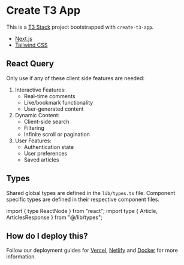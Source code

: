 # Create T3 App

This is a [T3 Stack](https://create.t3.gg/) project bootstrapped with `create-t3-app`.

- [Next.js](https://nextjs.org)
- [Tailwind CSS](https://tailwindcss.com)

## React Query

Only use if any of these client side features are needed:

1. Interactive Features:
   - Real-time comments
   - Like/bookmark functionality
   - User-generated content
2. Dynamic Content:
   - Client-side search
   - Filtering
   - Infinite scroll or pagination
3. User Features:
   - Authentication state
   - User preferences
   - Saved articles

## Types

Shared global types are defined in the `lib/types.ts` file. Component specific types are defined in their respective component files.

import { type ReactNode } from "react";
import type { Article, ArticlesResponse } from "@/lib/types";

## How do I deploy this?

Follow our deployment guides for [Vercel](https://create.t3.gg/en/deployment/vercel), [Netlify](https://create.t3.gg/en/deployment/netlify) and [Docker](https://create.t3.gg/en/deployment/docker) for more information.
